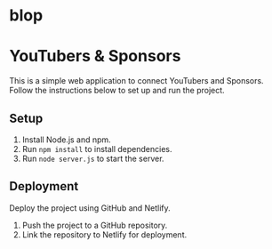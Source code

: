 # blop
# YouTubers & Sponsors

This is a simple web application to connect YouTubers and Sponsors. Follow the instructions below to set up and run the project.

## Setup

1. Install Node.js and npm.
2. Run `npm install` to install dependencies.
3. Run `node server.js` to start the server.

## Deployment

Deploy the project using GitHub and Netlify.

1. Push the project to a GitHub repository.
2. Link the repository to Netlify for deployment.
